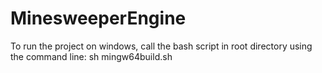 # MinesweeperEngine
To run the project on windows, call the bash script in root directory using the command line: sh mingw64build.sh
